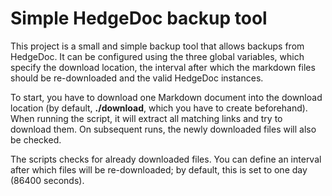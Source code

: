 <!--
SPDX-FileCopyrightText: 2024 Benedikt Bastin

SPDX-License-Identifier: CC-BY-SA-4.0
-->

# Simple HedgeDoc backup tool

This project is a small and simple backup tool that allows backups from
HedgeDoc. It can be configured using the three global variables, which specify
the download location, the interval after which the markdown files should be
re-downloaded and the valid HedgeDoc instances.

To start, you have to download one Markdown document into the download location
(by default, **./download**, which you have to create beforehand). When running
the script, it will extract all matching links and try to download them. On
subsequent runs, the newly downloaded files will also be checked.

The scripts checks for already downloaded files. You can define an interval
after which files will be re-downloaded; by default, this is set to one day
(86400 seconds).
